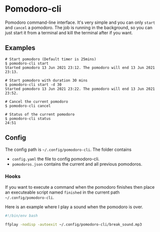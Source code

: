 # Pomodoro-cli

Pomodoro command-line interface. It's very simple and you can only `start` and `cancel` a pomodoro. The job is running in the background, so you can just start it from a terminal and kill the terminal after if you want.

## Examples

```
# Start pomodoro (Default timer is 25mins)
$ pomodoro-cli start
Started pomodoro 13 Jun 2021 23:12. The pomodoro will end 13 Jun 2021 23:13.

# Start pomodoro with duration 30 mins
$ pomodoro-cli start -d 30
Started pomodoro 13 Jun 2021 23:22. The pomodoro will end 13 Jun 2021 23:52.

# Cancel the current pomodoro
$ pomodoro-cli cancel

# Status of the current pomodoro
$ pomodoro-cli status
24:51
```

## Config

The config path is `~/.config/pomodoro-cli`. The folder contains

* `config.yaml` the file to config pomodoro-cli.
* `pomodoros.json` contains the current and all previous pomodoros.

### Hooks

If you want to execute a command when the pomodoro finishes then place an executeable script named `finished` in the current path `~/.config/pomodoro-cli`.

Here is an example where I play a sound when the pomodoro is over.

```bash
#!/bin/env bash

ffplay -nodisp -autoexit ~/.config/pomodoro-cli/break_sound.mp3
```
